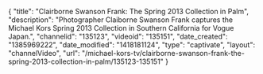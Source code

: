 {
    "title": "Clairborne Swanson Frank: The Spring 2013 Collection in Palm",
    "description": "Photographer Claiborne Swanson Frank captures the Michael Kors Spring 2013 Collection in Southern California for Vogue Japan.",
    "channelid": "135123",
    "videoid": "135151",
    "date_created": "1385969222",
    "date_modified": "1418181124",
    "type": "captivate",
    "layout": "channelVideo",
    "url": "\/michael-kors-tv\/clairborne-swanson-frank-the-spring-2013-collection-in-palm\/135123-135151"
}